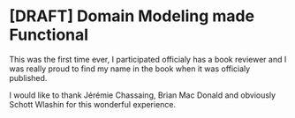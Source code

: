 # [DRAFT] Domain Modeling made Functional

This was the first time ever, I participated officialy has a book reviewer and I was really proud to find my name in the book when it was officialy published.

I would like to thank Jérémie Chassaing, Brian Mac Donald and obviously Schott Wlashin for this wonderful experience.